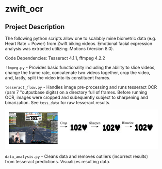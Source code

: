 # zwift_ocr

## Project Description

The following python scripts allow one to scalably mine biometric data (e.g. Heart Rate + Power) from Zwift biking videos. Emotional facial expression analysis was extracted utilizing iMotions (Version 8.0).

Code Dependencies: Tesseract 4.1.1, ffmpeg 4.2.2

`ffmpeg.py` - Provides basic functionality including the ability to slice videos, change the frame rate, concatenate two videos together, crop the video, and, lastly, split the video into its constituent frames.

`tesseract_flow.py` - Handles image pre-processing and runs tesseract OCR (psm 7 "outputbase digits) on a directory full of frames. Before running OCR, images were cropped and subequently subject to sharpening and binarization. See `tess_data` for raw tesseract results.

![pre-processing](figures/pre-processing.png)

`data_analysis.py` - Cleans data and removes outliers (incorrect results) from tesseract predictions. Visualizes resulting data.